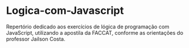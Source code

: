 # Logica-com-Javascript
Repertório dedicado aos exercícios de lógica de programação com JavaScript, utilizando a apostila da FACCAT, conforme as orientações do professor Jailson Costa.
